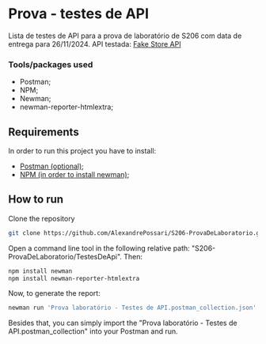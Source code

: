 # Prova - testes de API

Lista de testes de API para a prova de laboratório de S206 com data de entrega para 26/11/2024.
API testada: [Fake Store API](https://fakestoreapi.com/docs)

### Tools/packages used
- Postman;
- NPM;
- Newman;
- newman-reporter-htmlextra;

## Requirements

In order to run this project you have to install:

- [Postman (optional)](https://www.postman.com/downloads/);
- [NPM (in order to install newman)](https://www.npmjs.com/package/download);

## How to run

Clone the repository

```bash
git clone https://github.com/AlexandrePossari/S206-ProvaDeLaboratorio.git
```

Open a command line tool in the following relative path: "S206-ProvaDeLaboratorio/TestesDeApi". Then:

```bash
npm install newman
npm install newman-reporter-htmlextra
```

Now, to generate the report:
```bash
newman run 'Prova laboratório - Testes de API.postman_collection.json' -r htmlextra
```

Besides that, you can simply import the "Prova laboratório - Testes de API.postman_collection" into your Postman and run.